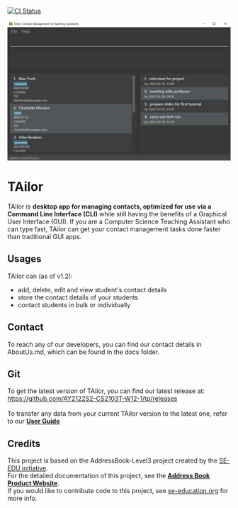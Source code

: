 [![CI Status](https://github.com/se-edu/addressbook-level3/workflows/Java%20CI/badge.svg)](https://github.com/AY2122S2-CS2103T-W12-1/tp/actions)

![Ui](docs/images/Ui.png)

# TAilor

TAilor is **desktop app for managing contacts, optimized for use via a Command Line Interface (CLI)** while still
having the benefits of a Graphical User Interface (GUI). If you are a Computer Science Teaching Assistant who can type 
fast, TAilor can get your contact management tasks done faster than traditional GUI apps.
<br>

## Usages
TAilor can (as of v1.2):
* add, delete, edit and view student's contact details
* store the contact details of your students
* contact students in bulk or individually

## Contact
To reach any of our developers, you can find our contact details in AboutUs.md, which can be found in the docs folder.

## Git
To get the latest version of TAilor, you can find our latest release at:<br>
https://github.com/AY2122S2-CS2103T-W12-1/tp/releases <br><br>
To transfer any data from your current TAilor version to the latest one, refer to our 
**[User Guide](docs/UserGuide.md)**

## Credits
This project is based on the AddressBook-Level3 project created by the [SE-EDU initiative](https://se-education.org).<br>
For the detailed documentation of this project, see the 
**[Address Book Product Website](https://se-education.org/addressbook-level3)**. <br>
If you would like to contribute code to this project, see [se-education.org](https://se-education.org#https://se-education.org/#contributing) for more info.
